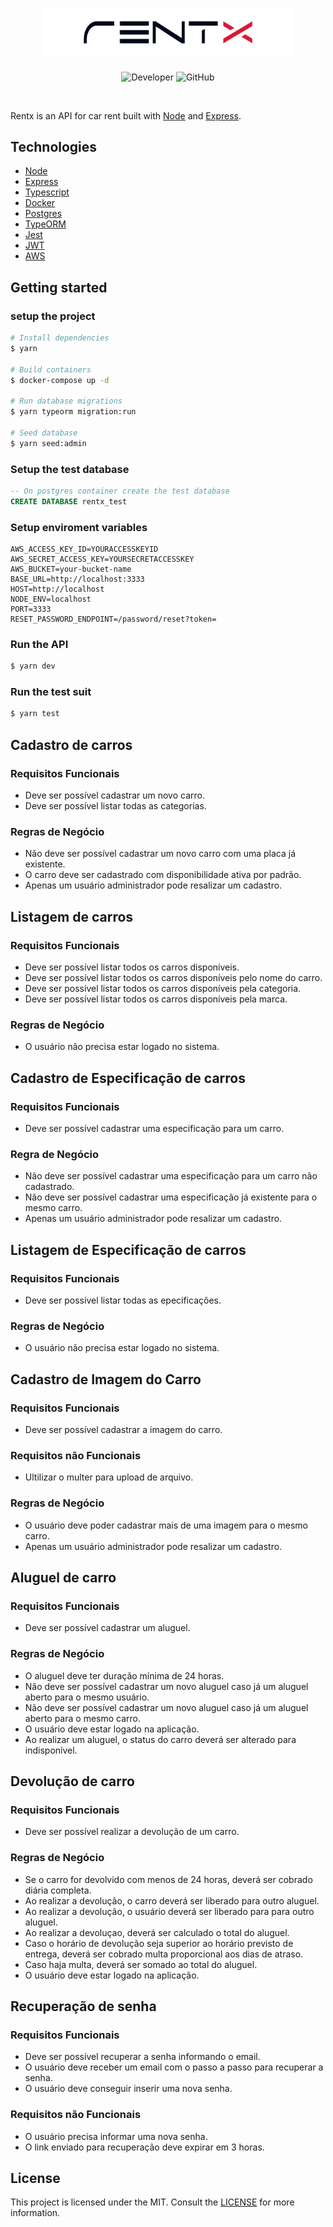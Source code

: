 <h1 align="center">
  <img alt="letmeask" src=".github/logo.svg" width="400px" />
</h1>

<p align="center">
  <img alt="Developer" src="https://img.shields.io/badge/developer-jfilipedias-blue">
  <img alt="GitHub" src="https://img.shields.io/github/license/jfilipedias/letmeask">
</p>
<br>

Rentx is an API for car rent built with [Node](https://nodejs.org/) and [Express](https://expressjs.com/).

## Technologies
- [Node](https://nodejs.org/)
- [Express](https://expressjs.com/)
- [Typescript](https://www.typescriptlang.org/)
- [Docker](https://www.docker.com/)
- [Postgres](https://www.postgresql.org/)
- [TypeORM](https://typeorm.io/)
- [Jest](https://jestjs.io/)
- [JWT](https://jwt.io/)
- [AWS](https://aws.amazon.com/)

## Getting started

### setup the project
```sh
# Install dependencies
$ yarn

# Build containers
$ docker-compose up -d

# Run database migrations
$ yarn typeorm migration:run

# Seed database
$ yarn seed:admin
```

### Setup the test database
```sql
-- On postgres container create the test database
CREATE DATABASE rentx_test
```

### Setup enviroment variables
```env
AWS_ACCESS_KEY_ID=YOURACCESSKEYID
AWS_SECRET_ACCESS_KEY=YOURSECRETACCESSKEY
AWS_BUCKET=your-bucket-name
BASE_URL=http://localhost:3333
HOST=http://localhost
NODE_ENV=localhost
PORT=3333
RESET_PASSWORD_ENDPOINT=/password/reset?token=
```

### Run the API
```sh
$ yarn dev
```

### Run the test suit
```sh
$ yarn test
```

## Cadastro de carros
### Requisitos Funcionais
- Deve ser possível cadastrar um novo carro.
- Deve ser possível listar todas as categorias.

### Regras de Negócio
- Não deve ser possível cadastrar um novo carro com uma placa já existente.
- O carro deve ser cadastrado com disponibilidade ativa por padrão.
- Apenas um usuário administrador pode resalizar um cadastro.

## Listagem de carros
### Requisitos Funcionais
- Deve ser possível listar todos os carros disponíveis.
- Deve ser possível listar todos os carros disponíveis pelo nome do carro.
- Deve ser possível listar todos os carros disponíveis pela categoria.
- Deve ser possível listar todos os carros disponíveis pela marca.

### Regras de Negócio
- O usuário não precisa estar logado no sistema.

## Cadastro de Especificação de carros
### Requisitos Funcionais
- Deve ser possível cadastrar uma especificação para um carro.

### Regra de Negócio
- Não deve ser possível cadastrar uma especificação para um carro não cadastrado.
- Não deve ser possível cadastrar uma especificação já existente para o mesmo carro.
- Apenas um usuário administrador pode resalizar um cadastro.

## Listagem de Especificação de carros
### Requisitos Funcionais
- Deve ser possível listar todas as epecificações.

### Regras de Negócio
- O usuário não precisa estar logado no sistema.

## Cadastro de Imagem do Carro
### Requisitos Funcionais
- Deve ser possível cadastrar a imagem do carro.

### Requisitos não Funcionais
- Ultilizar o multer para upload de arquivo.

### Regras de Negócio
- O usuário deve poder cadastrar mais de uma imagem para o mesmo carro.
- Apenas um usuário administrador pode resalizar um cadastro.

## Aluguel de carro
### Requisitos Funcionais
- Deve ser possível cadastrar um aluguel.

### Regras de Negócio
- O aluguel deve ter duração mínima de 24 horas.
- Não deve ser possível cadastrar um novo aluguel caso já um aluguel aberto para o mesmo usuário.
- Não deve ser possível cadastrar um novo aluguel caso já um aluguel aberto para o mesmo carro.
- O usuário deve estar logado na aplicação.
- Ao realizar um aluguel, o status do carro deverá ser alterado para indisponível.

## Devolução de carro
### Requisitos Funcionais
- Deve ser possível realizar a devolução de um carro.

### Regras de Negócio
- Se o carro for devolvido com menos de 24 horas, deverá ser cobrado diária completa.
- Ao realizar a devolução, o carro deverá ser liberado para outro aluguel.
- Ao realizar a devolução, o usuário deverá ser liberado para para outro aluguel.
- Ao realizar a devoluçao, deverá ser calculado o total do aluguel.
- Caso o horário de devolução seja superior ao horário previsto de entrega, deverá ser cobrado
multa proporcional aos dias de atraso.
- Caso haja multa, deverá ser somado ao total do aluguel.
- O usuário deve estar logado na aplicação.

## Recuperação de senha
### Requisitos Funcionais
- Deve ser possível recuperar a senha informando o email.
- O usuário deve receber um email com o passo a passo para recuperar a senha.
- O usuário deve conseguir inserir uma nova senha.

### Requisitos não Funcionais
- O usuário precisa informar uma nova senha.
- O link enviado para recuperação deve expirar em 3 horas.


## License
This project is licensed under the MIT. Consult the [LICENSE](LICENSE) for more information.
